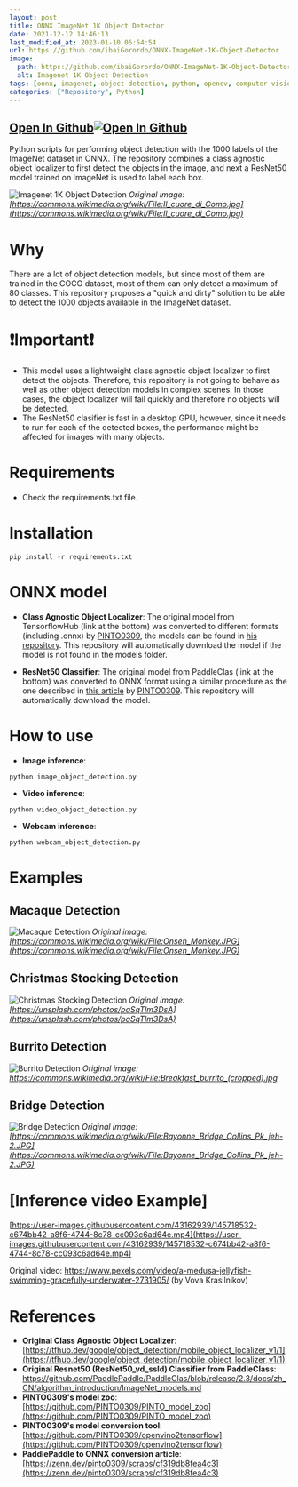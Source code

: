 ```yaml
---
layout: post
title: ONNX ImageNet 1K Object Detector
date: 2021-12-12 14:46:13 
last_modified_at: 2023-01-10 06:54:54 
url: https://github.com/ibaiGorordo/ONNX-ImageNet-1K-Object-Detector
image:
  path: https://github.com/ibaiGorordo/ONNX-ImageNet-1K-Object-Detector/raw/main/doc/img/output_balloon.jpg
  alt: Imagenet 1K Object Detection
tags: [onnx, imagenet, object-detection, python, opencv, computer-vision, class-agnostic-detection, object-localization]
categories: ["Repository", Python]
---
```


## [Open In Github](https://github.com/ibaiGorordo/ONNX-ImageNet-1K-Object-Detector)[![Open In Github](https://icons-for-free.com/download-icon-part+1+github-1320568339880199515_0.svg)](https://github.com/ibaiGorordo/ONNX-ImageNet-1K-Object-Detector)

Python scripts for performing object detection with the 1000 labels of the ImageNet dataset in ONNX. The repository combines a class agnostic object localizer to first detect the objects in the image, and next a ResNet50 model trained on ImageNet is used to label each box.

![Imagenet 1K Object Detection](https://github.com/ibaiGorordo/ONNX-ImageNet-1K-Object-Detector/raw/main/doc/img/output_balloon.jpg)
*Original image: [https://commons.wikimedia.org/wiki/File:Il_cuore_di_Como.jpg](https://commons.wikimedia.org/wiki/File:Il_cuore_di_Como.jpg)*

# Why
There are a lot of object detection models, but since most of them are trained in the COCO dataset, most of them can only detect a maximum of 80 classes. This repository proposes a "quick and dirty" solution to be able to detect the 1000 objects available in the ImageNet dataset.

# :exclamation:Important:exclamation:
- This model uses a lightweight class agnostic object localizer to first detect the objects. Therefore, this repository is not going to behave as well as other object detection models in complex scenes. In those cases, the object localizer will fail quickly and therefore no objects will be detected.
- The ResNet50 clasifier is fast in a desktop GPU, however, since it needs to run for each of the detected boxes, the performance might be affected for images with many objects.

# Requirements

 * Check the requirements.txt file.
 
# Installation
```
pip install -r requirements.txt
```

# ONNX model

- **Class Agnostic Object Localizer**:
The original model from TensorflowHub (link at the bottom) was converted to different formats (including .onnx) by [PINTO0309](https://github.com/PINTO0309), the models can be found in [his repository](https://github.com/PINTO0309/PINTO_model_zoo/tree/main/151_object_detection_mobile_object_localizer). This repository will automatically download the model if the model is not found in the models folder.

- **ResNet50 Classifier**:
The original model from PaddleClas (link at the bottom) was converted to ONNX format using a similar procedure as the one described in [this article](https://zenn.dev/pinto0309/scraps/cf319db8fea4c3) by [PINTO0309](https://github.com/PINTO0309). This repository will automatically download the model.

# How to use

 * **Image inference**:
 
 ```
 python image_object_detection.py
 ```
 
  * **Video inference**:
 
 ```
 python video_object_detection.py
 ```
 
  * **Webcam inference**:
 
 ```
 python webcam_object_detection.py
 ```

 # Examples

## Macaque Detection
![Macaque Detection](https://github.com/ibaiGorordo/ONNX-ImageNet-1K-Object-Detector/raw/main/doc/img/macaque_output.jpg)
 *Original image: [https://commons.wikimedia.org/wiki/File:Onsen_Monkey.JPG](https://commons.wikimedia.org/wiki/File:Onsen_Monkey.JPG)*

## Christmas Stocking Detection
![Christmas Stocking Detection](https://github.com/ibaiGorordo/ONNX-ImageNet-1K-Object-Detector/raw/main/doc/img/stocking_output.jpg)
 *Original image: [https://unsplash.com/photos/paSqTlm3DsA](https://unsplash.com/photos/paSqTlm3DsA)*

## Burrito Detection
![Burrito Detection](https://github.com/ibaiGorordo/ONNX-ImageNet-1K-Object-Detector/raw/main/doc/img/burrito_output.jpg)
 *Original image: https://commons.wikimedia.org/wiki/File:Breakfast_burrito_(cropped).jpg*

## Bridge Detection
![Bridge Detection](https://github.com/ibaiGorordo/ONNX-ImageNet-1K-Object-Detector/raw/main/doc/img/bridge_output.jpg)
 *Original image: [https://commons.wikimedia.org/wiki/File:Bayonne_Bridge_Collins_Pk_jeh-2.JPG](https://commons.wikimedia.org/wiki/File:Bayonne_Bridge_Collins_Pk_jeh-2.JPG)*

 # [Inference video Example]
[https://user-images.githubusercontent.com/43162939/145718532-c674bb42-a8f6-4744-8c78-cc093c6ad64e.mp4](https://user-images.githubusercontent.com/43162939/145718532-c674bb42-a8f6-4744-8c78-cc093c6ad64e.mp4)

 Original video: https://www.pexels.com/video/a-medusa-jellyfish-swimming-gracefully-underwater-2731905/ (by 
Vova Krasilnikov)

# References
- **Original Class Agnostic Object Localizer**: [https://tfhub.dev/google/object_detection/mobile_object_localizer_v1/1](https://tfhub.dev/google/object_detection/mobile_object_localizer_v1/1)
- **Original Resnet50 (ResNet50_vd_ssld) Classifier from PaddleClass**: https://github.com/PaddlePaddle/PaddleClas/blob/release/2.3/docs/zh_CN/algorithm_introduction/ImageNet_models.md
- **PINTO0309's model zoo**: [https://github.com/PINTO0309/PINTO_model_zoo](https://github.com/PINTO0309/PINTO_model_zoo)
- **PINTO0309's model conversion tool**: [https://github.com/PINTO0309/openvino2tensorflow](https://github.com/PINTO0309/openvino2tensorflow)
- **PaddlePaddle to ONNX conversion article**: [https://zenn.dev/pinto0309/scraps/cf319db8fea4c3](https://zenn.dev/pinto0309/scraps/cf319db8fea4c3)
